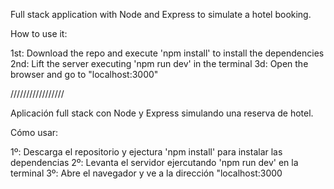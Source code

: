 Full stack application with Node and Express to simulate a hotel booking.

How to use it:

1st: Download the repo and execute 'npm install' to install the dependencies
2nd: Lift the server executing 'npm run dev' in the terminal
3d: Open the browser and go to "localhost:3000"

/////////////////

Aplicación full stack con Node y Express simulando una reserva de hotel.

Cómo usar:

1º: Descarga el repositorio y ejectura 'npm install' para instalar las dependencias
2º: Levanta el servidor ejercutando 'npm run dev' en la terminal
3º: Abre el navegador y ve a la dirección "localhost:3000

